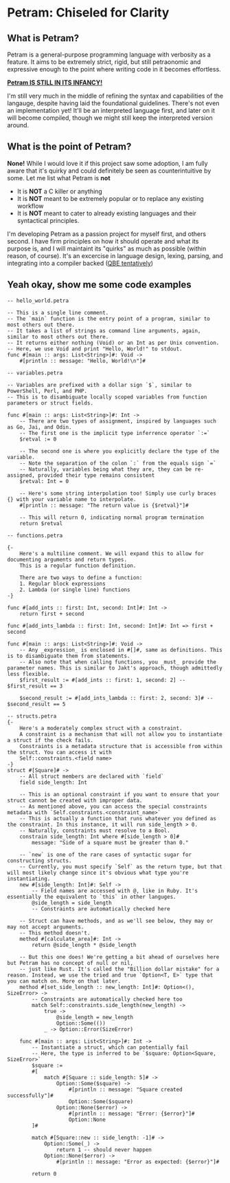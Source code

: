 # Petram: Chiseled for Clarity

## What is Petram?

Petram is a general-purpose programming language with verbosity as a feature. It aims to be extremely strict, rigid, but still petraonomic and expressive enough to the point where writing code in it becomes effortless.

**<u>Petram IS STILL IN ITS INFANCY!</u>**

I'm still very much in the middle of refining the syntax and capabilities of the langauge, despite having laid the foundational guidelines. There's not even an implementation yet! It'll be an interpreted language first, and later on it will become compiled, though we might still keep the interpreted version around.

## What is the point of Petram?

**None!** While I would love it if this project saw some adoption, I am fully aware that it's quirky and could definitely be seen as counterintuitive by some. Let me list what Petram is ****not****
  
* It is **NOT** a C killer or anything
* It is **NOT** meant to be extremely popular or to replace any existing workflow
* It is **NOT** meant to cater to already existing languages and their syntactical principles.

I'm developing Petram as a passion project for myself first, and others second. I have firm principles on how it should operate and what its purpose is, and I will maintaint its "quirks" as much as possible (within reason, of course).
It's an excercise in language design, lexing, parsing, and integrating into a compiler backed ([QBE tentatively](https://c9x.me/compile/))

## Yeah okay, show me some code examples

```petra
-- hello_world.petra

-- This is a single line comment.
-- The `main` function is the entry point of a program, similar to most others out there.
-- It takes a list of strings as command line arguments, again, similar to most others out there.
-- It returns either nothing (Void) or an Int as per Unix convention.
-- Here, we use Void and print "Hello, World!" to stdout.
func #[main :: args: List<String>]#: Void ->
    #[println :: message: "Hello, World!\n"]#
```

```petra
-- variables.petra

-- Variables are prefixed with a dollar sign `$`, similar to PowerShell, Perl, and PHP.
-- This is to disambiguate locally scoped variables from function parameters or struct fields.

func #[main :: args: List<String>]#: Int ->
    -- There are two types of assignment, inspired by languages such as Go, Jai, and Odin.
    -- The first one is the implicit type inferrence operator `:=`
    $retval := 0

    -- The second one is where you explicitly declare the type of the variable.
    -- Note the separation of the colon `:` from the equals sign `=`
    -- Naturally, variables being what they are, they can be re-assigned, provided their type remains consistent
    $retval: Int = 0

    -- Here's some string interpolation too! Simply use curly braces {} with your variable name to interpolate.
    #[println :: message: "The return value is {$retval}"]#

    -- This will return 0, indicating normal program termination
    return $retval

```

```petra
-- functions.petra

{-
    Here's a multiline comment. We will expand this to allow for documenting arguments and return types.
    This is a regular function definition.

    There are two ways to define a function:
    1. Regular block expressions
    2. Lambda (or single line) functions
-}

func #[add_ints :: first: Int, second: Int]#: Int ->
    return first + second

func #[add_ints_lambda :: first: Int, second: Int]#: Int => first + second

func #[main :: args: List<String>]#: Void ->
    -- Any _expression_ is enclosed in #[]#, same as definitions. This is to disambiguate them from statements.
    -- Also note that when calling functions, you _must_ provide the parameter names. This is similar to Jakt's approach, though admittedly less flexible.
    $first_result := #[add_ints :: first: 1, second: 2] -- $first_result == 3

    $second_result := #[add_ints_lambda :: first: 2, second: 3]# -- $second_result == 5

```

```petra
-- structs.petra
{-
    Here's a moderately complex struct with a constraint.
    A constraint is a mechanism that will not allow you to instantiate a struct if the check fails.
    Constraints is a metadata structure that is accessible from within the struct. You can access it with
    Self::constraints.<field name>
-}
struct #[Square]# ->
    -- All struct members are declared with `field`
    field side_length: Int

    -- This is an optional constraint if you want to ensure that your struct cannot be created with improper data.
    -- As mentioned above, you can access the special constraints metadata with `Self.constraints.<constraint_name>`
    -- This is actually a function that runs whatever you defined as the constraint. In this instance, it will run side_length > 0.
    -- Naturally, constraints must resolve to a Bool.
    constrain side_length: Int where #[side_length > 0]#
        message: "Side of a square must be greater than 0."

    -- `new` is one of the rare cases of syntactic sugar for constructing structs.
    -- Currently, you must specify `Self` as the return type, but that will most likely change since it's obvious what type you're instantiating.
    new #[side_length: Int]#: Self ->
        -- Field names are accessed with @, like in Ruby. It's essentially the equivalent to `this` in other languges.
        @side_length = side_length
        -- Constraints are automatically checked here

    -- Struct can have methods, and as we'll see below, they may or may not accept arguments.
    -- This method doesn't.
    method #[calculate_area]#: Int ->
        return @side_length * @side_length

    -- But this one does! We're getting a bit ahead of ourselves here but Petram has no concept of null or nil,
    -- just like Rust. It's called the "Billion dollar mistake" for a reason. Instead, we use the tried and true `Option<T, E>` type that you can match on. More on that later.
    method #[set_side_length :: new_length: Int]#: Option<(), SizeError> ->
        -- Constraints are automatically checked here too
        match Self::constraints.side_length(new_length) ->
            true -> 
                @side_length = new_length
                Option::Some(())
            _ -> Option::Error(SizeError)

    func #[main :: args: List<String>]#: Int ->
        -- Instantiate a struct, which can potentially fail
        -- Here, the type is inferred to be `$square: Option<Square, SizeError>`
        $square :=
        #[
            match #[Square :: side_length: 5]# ->
                Option::Some($square) ->
                    #[println :: message: "Square created successfully"]#
                    Option::Some($square)
                Option::None($error) ->
                    #[println :: message: "Error: {$error}"]#
                    Option::None
        ]#

        match #[Square::new :: side_length: -1]# ->
            Option::Some(_) ->
                return 1 -- should never happen
            Option::None($error) ->
                #[println :: message: "Error as expected: {$error}"]#
        
        return 0
```
